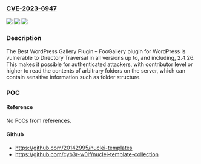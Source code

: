 ### [CVE-2023-6947](https://cve.mitre.org/cgi-bin/cvename.cgi?name=CVE-2023-6947)
![](https://img.shields.io/static/v1?label=Product&message=FooGallery%20Premium&color=blue)
![](https://img.shields.io/static/v1?label=Version&message=*%3C%3D%202.4.26%20&color=brighgreen)
![](https://img.shields.io/static/v1?label=Vulnerability&message=CWE-25%20Path%20Traversal%3A%20'%2F..%2Ffiledir'&color=brighgreen)

### Description

The Best WordPress Gallery Plugin – FooGallery plugin for WordPress is vulnerable to Directory Traversal in all versions up to, and including, 2.4.26. This makes it possible for authenticated attackers, with contributor level or higher to read the contents of arbitrary folders on the server, which can contain sensitive information such as folder structure.

### POC

#### Reference
No PoCs from references.

#### Github
- https://github.com/20142995/nuclei-templates
- https://github.com/cyb3r-w0lf/nuclei-template-collection

